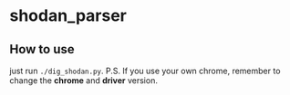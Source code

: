 # shodan_parser

## How to use

just run `./dig_shodan.py`.
P.S. If you use your own chrome, remember to change the **chrome** and **driver** version.
